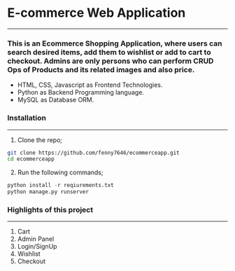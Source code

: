 # E-commerce Web Application
---

### This is an Ecommerce Shopping Application, where users can search desired items, add them to wishlist or add to cart to checkout. Admins are only persons who can perform CRUD Ops of Products and its related images and also price. 
+ HTML, CSS, Javascript as Frontend Technologies.
+ Python as Backend Programming language.
+ MySQL as Database ORM.

### Installation
---
1. Clone the repo;
```bash
git clone https://github.com/fenny7646/ecommerceapp.git
cd ecommerceapp
```
2. Run the following commands;
```python
python install -r reqiurements.txt
python manage.py runserver
```

### Highlights of this project
---
1. Cart
2. Admin Panel
3. Login/SignUp
4. Wishlist
5. Checkout